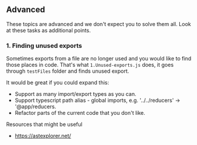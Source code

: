 ## Advanced

These topics are advanced and we don't expect you to solve them all. Look at these tasks as additional points.

### 1. Finding unused exports

Sometimes exports from a file are no longer used and you would like to find those places in code.
That's what `1.Unused-exports.js` does, it goes through `testFiles` folder and finds unused export.

It would be great if you could expand this:

  - Support as many import/export types as you can.
  - Support typescript path alias - global imports, e.g. '../../reducers' -> '@app/reducers.
  - Refactor parts of the current code that you don't like.

Resources that might be useful

  - https://astexplorer.net/
